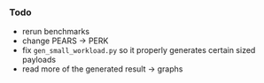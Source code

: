 ### Todo
- rerun benchmarks
- change PEARS -> PERK
- fix `gen_small_workload.py` so it properly generates certain sized payloads
- read more of the generated result -> graphs
